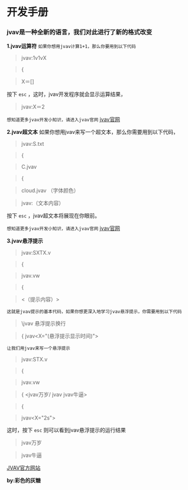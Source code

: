 # 开发手册

### jvav是一种全新的语言，我们对此进行了新的格式改变

**1.jvav运算符** 
  `如果你想用jvav计算1+1，那么你要用到以下代码 `
   
>   jvav:1v1vX
  
> {

> X＝[]


按下 `esc` ，这时，jvav开发程序就会显示运算结果，

 
> jvav:X＝2

 `想知道更多jvav开发小知识，请进入jvav官网` [jvav官网](http://www.jvav.wang)

 **2.jvav超文本** 
如果你想用jvav来写一个超文本，那么你需要用到以下代码，

 
> jvav:S.txt

> {

> C.jvav

          
> {

> cloud.jvav
（字体颜色）

>  jvav:（文本内容）


按下 `esc` ，jvav超文本将展现在你眼前。

 `想知道更多jvav开发小知识，请进入jvav官网` [jvav官网](http://www.jvav.wang)


  **3.jvav悬浮提示** 
  
 
> jvav:SXTX.v

> {

> jvav.vw

> {

> <（提示内容）>

 `这就是jvav提示的基本代码，如果你想更深入地学习jvav悬浮提示，你需要用到以下代码` 

 
>  \jvav 悬浮提示换行

>{
> jvav<X="(悬浮提示显示时间)">

 `让我们用jvav来写一个悬浮提示` 
 
> jvav:STX.v

> {

> jvav.vw

> {
> <jvav万岁/
jvav  jvav牛逼>

> {

> jvav<X="2s">

这时，按下 `esc` 则可以看到jvav悬浮提示的运行结果

> jvav万岁

> jvav牛逼

[JVAV官方网站](http://www.jvav.wang)

 **by:彩色的灰糖**
